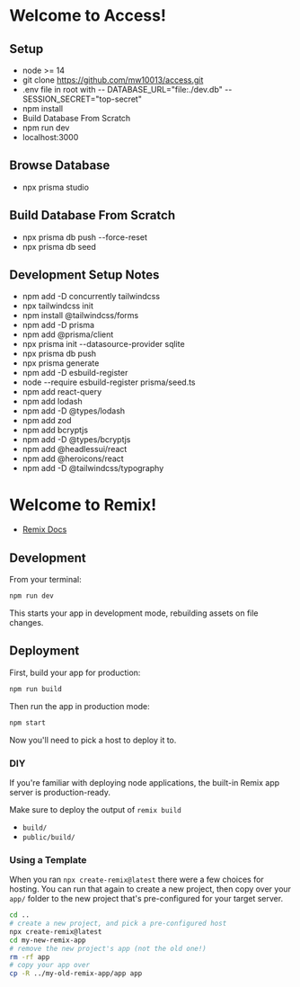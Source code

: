 # Welcome to Access!

## Setup

- node >= 14
- git clone https://github.com/mw10013/access.git
- .env file in root with
  -- DATABASE_URL="file:./dev.db"
  -- SESSION_SECRET="top-secret"
- npm install
- Build Database From Scratch
- npm run dev
- localhost:3000

## Browse Database

- npx prisma studio

## Build Database From Scratch

- npx prisma db push --force-reset
- npx prisma db seed

## Development Setup Notes

- npm add -D concurrently tailwindcss
- npx tailwindcss init
- npm install @tailwindcss/forms
- npm add -D prisma
- npm add @prisma/client
- npx prisma init --datasource-provider sqlite
- npx prisma db push
- npx prisma generate
- npm add -D esbuild-register
- node --require esbuild-register prisma/seed.ts
- npm add react-query
- npm add lodash
- npm add -D @types/lodash
- npm add zod
- npm add bcryptjs
- npm add -D @types/bcryptjs
- npm add @headlessui/react
- npm add @heroicons/react
- npm add -D @tailwindcss/typography

# Welcome to Remix!

- [Remix Docs](https://remix.run/docs)

## Development

From your terminal:

```sh
npm run dev
```

This starts your app in development mode, rebuilding assets on file changes.

## Deployment

First, build your app for production:

```sh
npm run build
```

Then run the app in production mode:

```sh
npm start
```

Now you'll need to pick a host to deploy it to.

### DIY

If you're familiar with deploying node applications, the built-in Remix app server is production-ready.

Make sure to deploy the output of `remix build`

- `build/`
- `public/build/`

### Using a Template

When you ran `npx create-remix@latest` there were a few choices for hosting. You can run that again to create a new project, then copy over your `app/` folder to the new project that's pre-configured for your target server.

```sh
cd ..
# create a new project, and pick a pre-configured host
npx create-remix@latest
cd my-new-remix-app
# remove the new project's app (not the old one!)
rm -rf app
# copy your app over
cp -R ../my-old-remix-app/app app
```
